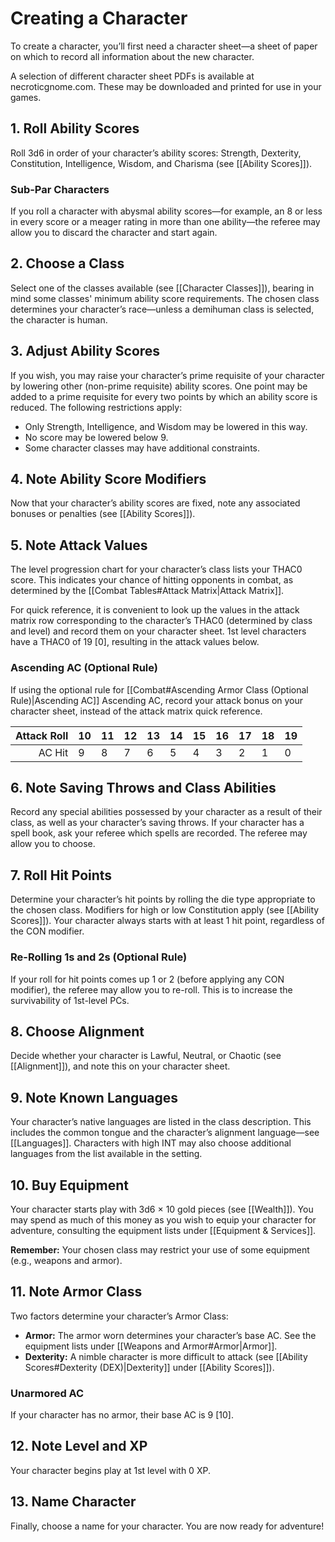 # Creating a Character

To create a character, you’ll first need a character sheet—a sheet of paper on which to record all information about the new character.

A selection of different character sheet PDFs is available at necroticgnome.com. These may be downloaded and printed for use in your games.

## 1. Roll Ability Scores

Roll 3d6 in order of your character’s ability scores: Strength, Dexterity, Constitution, Intelligence, Wisdom, and Charisma (see [[Ability Scores]]).

### Sub-Par Characters

If you roll a character with abysmal ability scores—for example, an 8 or less in every score or a meager rating in more than one ability—the referee may allow you to discard the character and start again.

## 2. Choose a Class

Select one of the classes available (see [[Character Classes]]), bearing in mind some classes' minimum ability score requirements. The chosen class determines your character’s race—unless a demihuman class is selected, the character is human.

## 3. Adjust Ability Scores

If you wish, you may raise your character’s prime requisite of your character by lowering other (non-prime requisite) ability scores. One point may be added to a prime requisite for every two points by which an ability score is reduced. The following restrictions apply:

- Only Strength, Intelligence, and Wisdom may be lowered in this way.
- No score may be lowered below 9.
- Some character classes may have additional constraints.

## 4. Note Ability Score Modifiers

Now that your character’s ability scores are fixed, note any associated bonuses or penalties (see [[Ability Scores]]).

## 5. Note Attack Values

The level progression chart for your character’s class lists your THAC0 score. This indicates your chance of hitting opponents in combat, as determined by the [[Combat Tables#Attack Matrix|Attack Matrix]].

For quick reference, it is convenient to look up the values in the attack matrix row corresponding to the character’s THAC0 (determined by class and level) and record them on your character sheet. 1st level characters have a THAC0 of 19 [0], resulting in the attack values below.

### Ascending AC (Optional Rule)

If using the optional rule for [[Combat#Ascending Armor Class (Optional Rule)|Ascending AC]] Ascending AC, record your attack bonus on your character sheet, instead of the attack matrix quick reference.

| Attack Roll | 10   | 11   | 12   | 13   | 14   | 15   | 16   | 17   | 18   | 19   |
| ----------: | ---- | ---- | ---- | ---- | ---- | ---- | ---- | ---- | ---- | ---- |
|      AC Hit | 9    | 8    | 7    | 6    | 5    | 4    | 3    | 2    | 1    | 0    |

## 6. Note Saving Throws and Class Abilities

Record any special abilities possessed by your character as a result of their class, as well as your character’s saving throws. If your character has a spell book, ask your referee which spells are recorded. The referee may allow you to choose.

## 7. Roll Hit Points

Determine your character’s hit points by rolling the die type appropriate to the chosen class. Modifiers for high or low Constitution apply (see [[Ability Scores]]). Your character always starts with at least 1 hit point, regardless of the CON modifier.

### Re-Rolling 1s and 2s (Optional Rule)

If your roll for hit points comes up 1 or 2 (before applying any CON modifier), the referee may allow you to re-roll. This is to increase the survivability of 1st-level PCs.

## 8. Choose Alignment

Decide whether your character is Lawful, Neutral, or Chaotic (see [[Alignment]]), and note this on your character sheet.

## 9. Note Known Languages

Your character’s native languages are listed in the class description. This includes the common tongue and the character’s alignment language—see [[Languages]]. Characters with high INT may also choose additional languages from the list available in the setting.

## 10. Buy Equipment

Your character starts play with 3d6 × 10 gold pieces (see [[Wealth]]). You may spend as much of this money as you wish to equip your character for adventure, consulting the equipment lists under [[Equipment & Services]].

**Remember:** Your chosen class may restrict your use of some equipment (e.g., weapons and armor).

## 11. Note Armor Class

Two factors determine your character’s Armor Class:

- **Armor:** The armor worn determines your character’s base AC. See the equipment lists under [[Weapons and Armor#Armor|Armor]].
- **Dexterity:** A nimble character is more difficult to attack (see [[Ability Scores#Dexterity (DEX)|Dexterity]] under [[Ability Scores]]).

### Unarmored AC

If your character has no armor, their base AC is 9 [10].

## 12. Note Level and XP

Your character begins play at 1st level with 0 XP.

## 13. Name Character

Finally, choose a name for your character. You are now ready for adventure!